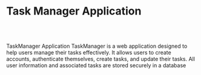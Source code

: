 <h1>Task Manager Application</h1>
<br></br>
<p>
TaskManager Application
TaskManager is a web application designed to help users manage their tasks effectively. It allows users to create accounts, authenticate themselves, create tasks, and update their tasks. All user information and associated tasks are stored securely in a database
</p>
<br>

